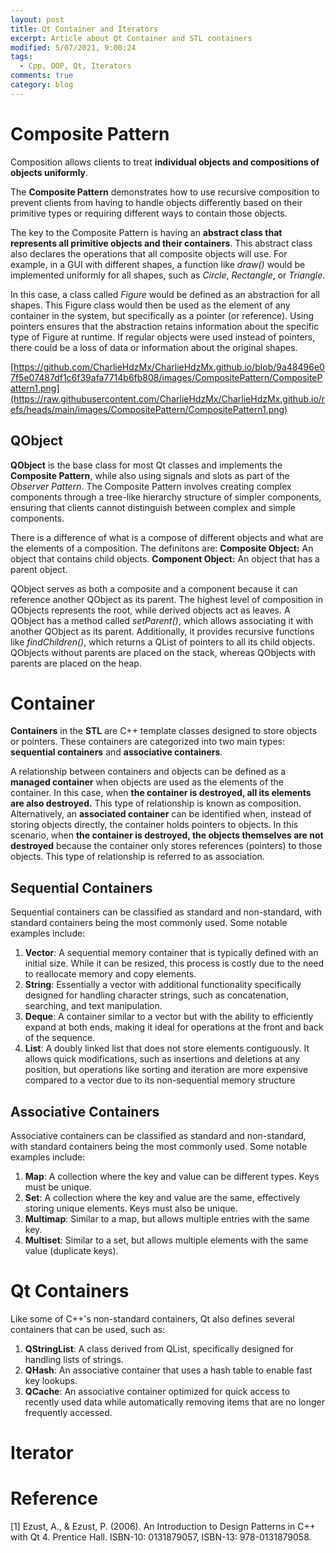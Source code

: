 ```yaml
---
layout: post
title: Qt Container and Iterators
excerpt: Article about Qt Container and STL containers
modified: 5/07/2021, 9:00:24
tags:
  - Cpp, OOP, Qt, Iterators
comments: true
category: blog
---
```

# Composite Pattern 
Composition allows clients to treat **individual objects and compositions of objects uniformly**.

The **Composite Pattern** demonstrates how to use recursive composition to prevent clients from having to handle objects differently based on their primitive types or requiring different ways to contain those objects.

The key to the Composite Pattern is having an **abstract class that represents all primitive objects and their containers**. This abstract class also declares the operations that all composite objects will use. For example, in a GUI with different shapes, a function like _draw()_ would be implemented uniformly for all shapes, such as _Circle_, _Rectangle_, or _Triangle_.

In this case, a class called _Figure_ would be defined as an abstraction for all shapes. This Figure class would then be used as the element of any container in the system, but specifically as a pointer (or reference). Using pointers ensures that the abstraction retains information about the specific type of Figure at runtime. If regular objects were used instead of pointers, there could be a loss of data or information about the original shapes.

[https://github.com/CharlieHdzMx/CharlieHdzMx.github.io/blob/9a48496e07f5e07487df1c6f39afa7714b6fb808/images/CompositePattern/CompositePattern1.png](https://raw.githubusercontent.com/CharlieHdzMx/CharlieHdzMx.github.io/refs/heads/main/images/CompositePattern/CompositePattern1.png)

## QObject
**QObject** is the base class for most Qt classes and implements the **Composite Pattern**, while also using signals and slots as part of the _Observer Pattern_. The Composite Pattern involves creating complex components through a tree-like hierarchy structure of simpler components, ensuring that clients cannot distinguish between complex and simple components.

There is a difference of what is a compose of different objects and what are the elements of a composition. The definitons are:
**Composite Object:** An object that contains child objects.
**Component Object:** An object that has a parent object.

QObject serves as both a composite and a component because it can reference another QObject as its parent. The highest level of composition in QObjects represents the root, while derived objects act as leaves. A QObject has a method called _setParent()_, which allows associating it with another QObject as its parent. Additionally, it provides recursive functions like _findChildren()_, which returns a QList of pointers to all its child objects. QObjects without parents are placed on the stack, whereas QObjects with parents are placed on the heap.

# Container
**Containers** in the **STL** are C++ template classes designed to store objects or pointers. These containers are categorized into two main types: **sequential containers** and **associative containers**.

A relationship between containers and objects can be defined as a **managed container** when objects are used as the elements of the container. In this case, when **the container is destroyed, all its elements are also destroyed.** This type of relationship is known as composition. Alternatively, an **associated container** can be identified when, instead of storing objects directly, the container holds pointers to objects. In this scenario, when **the container is destroyed, the objects themselves are not destroyed** because the container only stores references (pointers) to those objects. This type of relationship is referred to as association.

## Sequential Containers
Sequential containers can be classified as standard and non-standard, with standard containers being the most commonly used. Some notable examples include:

1. **Vector**: A sequential memory container that is typically defined with an initial size. While it can be resized, this process is costly due to the need to reallocate memory and copy elements.
2. **String**: Essentially a vector<char> with additional functionality specifically designed for handling character strings, such as concatenation, searching, and text manipulation.
3. **Deque**: A container similar to a vector but with the ability to efficiently expand at both ends, making it ideal for operations at the front and back of the sequence.
4. **List**: A doubly linked list that does not store elements contiguously. It allows quick modifications, such as insertions and deletions at any position, but operations like sorting and iteration are more expensive compared to a vector due to its non-sequential memory structure

## Associative Containers
Associative containers can be classified as standard and non-standard, with standard containers being the most commonly used. Some notable examples include:

1. **Map**: A collection where the key and value can be different types. Keys must be unique.
2. **Set**: A collection where the key and value are the same, effectively storing unique elements. Keys must also be unique.
3. **Multimap**: Similar to a map, but allows multiple entries with the same key.
4. **Multiset**: Similar to a set, but allows multiple elements with the same value (duplicate keys).

# Qt Containers
Like some of C++'s non-standard containers, Qt also defines several containers that can be used, such as:

1. **QStringList**: A class derived from QList<QString>, specifically designed for handling lists of strings.
2. **QHash**: An associative container that uses a hash table to enable fast key lookups.
3. **QCache**: An associative container optimized for quick access to recently used data while automatically removing items that are no longer frequently accessed.

# Iterator

# Reference
[1] Ezust, A., & Ezust, P. (2006). An Introduction to Design Patterns in C++ with Qt 4. Prentice Hall. ISBN-10: 0131879057, ISBN-13: 978-0131879058.
